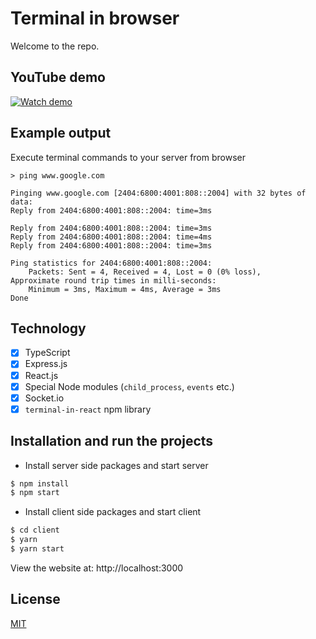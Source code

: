 # Terminal in browser
Welcome to the repo. 

## YouTube demo

[![Watch demo](https://user-images.githubusercontent.com/497812/122639706-e7f10d00-d12d-11eb-8b9f-e78456d3d58b.png)](https://www.youtube.com/embed/04YGW2zrjiY)

## Example output
  Execute terminal commands to your server from browser

```shell
> ping www.google.com

Pinging www.google.com [2404:6800:4001:808::2004] with 32 bytes of data:
Reply from 2404:6800:4001:808::2004: time=3ms 

Reply from 2404:6800:4001:808::2004: time=3ms 
Reply from 2404:6800:4001:808::2004: time=4ms 
Reply from 2404:6800:4001:808::2004: time=3ms 

Ping statistics for 2404:6800:4001:808::2004:
    Packets: Sent = 4, Received = 4, Lost = 0 (0% loss),
Approximate round trip times in milli-seconds:
    Minimum = 3ms, Maximum = 4ms, Average = 3ms
Done
```

## Technology

- [x] TypeScript
- [x] Express.js
- [x] React.js
- [x] Special Node modules (`child_process`, `events` etc.)
- [x] Socket.io 
- [x] `terminal-in-react` npm library

## Installation and run the projects
 
 - Install server side packages and start server

```bash
$ npm install
$ npm start
```

 - Install client side packages and start client

```bash
$ cd client
$ yarn
$ yarn start
```

  View the website at: http://localhost:3000

  
## License

  [MIT](LICENSE)
